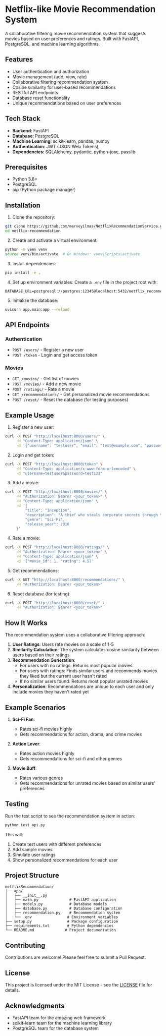 # Netflix-like Movie Recommendation System

A collaborative filtering movie recommendation system that suggests movies based on user preferences and ratings. Built with FastAPI, PostgreSQL, and machine learning algorithms.

## Features

- User authentication and authorization
- Movie management (add, view, rate)
- Collaborative filtering recommendation system
- Cosine similarity for user-based recommendations
- RESTful API endpoints
- Database reset functionality
- Unique recommendations based on user preferences

## Tech Stack

- **Backend**: FastAPI
- **Database**: PostgreSQL
- **Machine Learning**: scikit-learn, pandas, numpy
- **Authentication**: JWT (JSON Web Tokens)
- **Dependencies**: SQLAlchemy, pydantic, python-jose, passlib

## Prerequisites

- Python 3.8+
- PostgreSQL
- pip (Python package manager)

## Installation

1. Clone the repository:
```bash
git clone https://github.com/merveyilmas/NetflixRecommendationService.git
cd netflix-recommendation
```

2. Create and activate a virtual environment:
```bash
python -m venv venv
source venv/bin/activate  # On Windows: venv\Scripts\activate
```

3. Install dependencies:
```bash
pip install -e .
```

4. Set up environment variables:
Create a `.env` file in the project root with:
```env
DATABASE_URL=postgresql://postgres:12345@localhost:5432/netflix_recommendation
```

5. Initialize the database:
```bash
uvicorn app.main:app --reload
```

## API Endpoints

### Authentication
- `POST /users/` - Register a new user
- `POST /token` - Login and get access token

### Movies
- `GET /movies/` - Get list of movies
- `POST /movies/` - Add a new movie
- `POST /ratings/` - Rate a movie
- `GET /recommendations/` - Get personalized movie recommendations
- `POST /reset/` - Reset the database (for testing purposes)

## Example Usage

1. Register a new user:
```bash
curl -X POST "http://localhost:8000/users/" \
     -H "Content-Type: application/json" \
     -d '{"username": "testuser", "email": "test@example.com", "password": "test123"}'
```

2. Login and get token:
```bash
curl -X POST "http://localhost:8000/token" \
     -H "Content-Type: application/x-www-form-urlencoded" \
     -d "username=testuser&password=test123"
```

3. Add a movie:
```bash
curl -X POST "http://localhost:8000/movies/" \
     -H "Authorization: Bearer <your_token>" \
     -H "Content-Type: application/json" \
     -d '{
         "title": "Inception",
         "description": "A thief who steals corporate secrets through the use of dream-sharing technology",
         "genre": "Sci-Fi",
         "release_year": 2010
     }'
```

4. Rate a movie:
```bash
curl -X POST "http://localhost:8000/ratings/" \
     -H "Authorization: Bearer <your_token>" \
     -H "Content-Type: application/json" \
     -d '{"movie_id": 1, "rating": 4.5}'
```

5. Get recommendations:
```bash
curl -X GET "http://localhost:8000/recommendations/" \
     -H "Authorization: Bearer <your_token>"
```

6. Reset database (for testing):
```bash
curl -X POST "http://localhost:8000/reset/" \
     -H "Authorization: Bearer <your_token>"
```

## How It Works

The recommendation system uses a collaborative filtering approach:

1. **User Ratings**: Users rate movies on a scale of 1-5
2. **Similarity Calculation**: The system calculates cosine similarity between users based on their ratings
3. **Recommendation Generation**:
   - For users with no ratings: Returns most popular movies
   - For users with ratings: Finds similar users and recommends movies they liked but the current user hasn't rated
   - If no similar users found: Returns most popular unrated movies
4. **Personalization**: Recommendations are unique to each user and only include movies they haven't rated yet

## Example Scenarios

1. **Sci-Fi Fan**:
   - Rates sci-fi movies highly
   - Gets recommendations for action, drama, and crime movies

2. **Action Lover**:
   - Rates action movies highly
   - Gets recommendations for sci-fi and other genres

3. **Movie Buff**:
   - Rates various genres
   - Gets recommendations for unrated movies based on similar users' preferences

## Testing

Run the test script to see the recommendation system in action:
```bash
python test_api.py
```

This will:
1. Create test users with different preferences
2. Add sample movies
3. Simulate user ratings
4. Show personalized recommendations for each user

## Project Structure

```
netflixRecommendation/
├── app/
│   ├── __init__.py
│   ├── main.py              # FastAPI application
│   ├── models.py            # Database models
│   ├── database.py          # Database configuration
│   ├── recommendation.py    # Recommendation system
│   └── .env                # Environment variables
├── setup.py                # Package configuration
├── requirements.txt        # Python dependencies
└── README.md              # Project documentation
```

## Contributing

Contributions are welcome! Please feel free to submit a Pull Request.

## License

This project is licensed under the MIT License - see the [LICENSE](LICENSE) file for details.

## Acknowledgments

- FastAPI team for the amazing web framework
- scikit-learn team for the machine learning library
- PostgreSQL team for the database system 